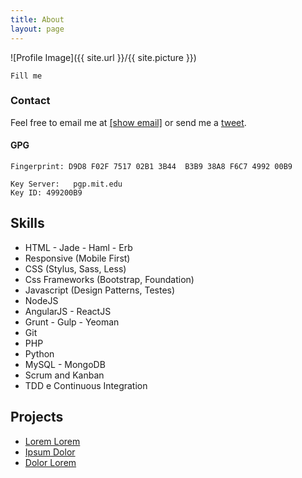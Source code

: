 ```yaml
---
title: About
layout: page
---
```

![Profile Image]({{ site.url }}/{{ site.picture }})

    Fill me

### Contact

Feel free to email me at <a href="http://www.google.com/recaptcha/mailhide/d?k=012rtTw9uVa85RzUaxQ20e0Q==&amp;c=2mcyA_i5S6BaO83MW2-7Q_Acp5W990wig7_hLhLW98g=" onclick="window.open('http://www.google.com/recaptcha/mailhide/d?k\075012rtTw9uVa85RzUaxQ20e0Q\75\75\46c\0752mcyA_i5S6BaO83MW2-7Q_Acp5W990wig7_hLhLW98g\075', '', 'toolbar=0,scrollbars=0,location=0,statusbar=0,menubar=0,resizable=0,width=500,height=300'); return false;" title="Reveal this e-mail address">[show email]</a> or send me a [tweet](https://twitter.com/adrs0061).

#### GPG

```
Fingerprint: D9D8 F02F 7517 02B1 3B44  B3B9 38A8 F6C7 4992 00B9

Key Server:   pgp.mit.edu
Key ID: 499200B9
```
<h2>Skills</h2>

<ul class="skill-list">
	<li>HTML - Jade - Haml - Erb</li>
	<li>Responsive (Mobile First)</li>
	<li>CSS (Stylus, Sass, Less)</li>
	<li>Css Frameworks (Bootstrap, Foundation)</li>
	<li>Javascript (Design Patterns, Testes)</li>
	<li>NodeJS</li>
	<li>AngularJS - ReactJS</li>
	<li>Grunt - Gulp - Yeoman</li>
	<li>Git</li>
	<li>PHP</li>
	<li>Python</li>
	<li>MySQL - MongoDB</li>
	<li>Scrum and Kanban</li>
	<li>TDD e Continuous Integration</li>
</ul>

<h2>Projects</h2>

<ul>
	<li><a href="https://github.com/">Lorem Lorem</a></li>
	<li><a href="https://github.com/">Ipsum Dolor</a></li>
	<li><a href="https://github.com/">Dolor Lorem</a></li>
</ul>

